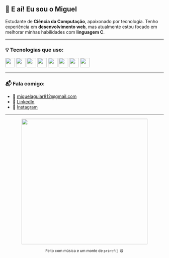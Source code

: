 ## 👋 E aí! Eu sou o Miguel

Estudante de **Ciência da Computação**, apaixonado por tecnologia.
Tenho experiência em **desenvolvimento web**, mas atualmente estou focado em melhorar minhas habilidades com **linguagem C**.

---

### 💡 Tecnologias que uso:
<p>
  <img src="https://cdn.jsdelivr.net/gh/devicons/devicon/icons/javascript/javascript-original.svg" width="30" />
  <img src="https://cdn.jsdelivr.net/gh/devicons/devicon/icons/java/java-original.svg" width="30" />
  <img src="https://cdn.jsdelivr.net/gh/devicons/devicon/icons/c/c-original.svg" width="30" />
  <img src="https://cdn.jsdelivr.net/gh/devicons/devicon/icons/html5/html5-original.svg" width="30" />
  <img src="https://cdn.jsdelivr.net/gh/devicons/devicon/icons/css3/css3-original.svg" width="30" />
  <img src="https://cdn.jsdelivr.net/gh/devicons/devicon/icons/git/git-original.svg" width="30" />
  <img src="https://cdn.jsdelivr.net/gh/devicons/devicon/icons/github/github-original.svg" width="30" />
  <img src="https://cdn.jsdelivr.net/gh/devicons/devicon/icons/vscode/vscode-original.svg" width="30" />
</p>

---

### 📬 Fala comigo:

- 📧 [miguelaguiar812@gmail.com](mailto:miguelaguiar812@gmail.com)  
- 💼 [LinkedIn](https://www.linkedin.com/in/miguel-aguiar-377b00214/)  
- 📸 [Instagram](https://www.instagram.com/guelz_1?igsh=MWZ5ODFuZ2phbzJqbg%3D%3D&utm_source=qr)

---

<p align="center">
  <img src="https://github-readme-stats.vercel.app/api?username=Miguel4guiar&show_icons=true&theme=transparent" width="400" />
</p>

<p align="center">
  <sub>Feito com  música e um monte de <code>printf()</code> 😄</sub>
</p>

